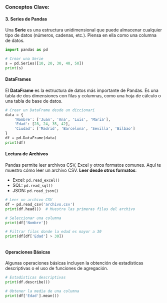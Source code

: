 ### Conceptos Clave:

#### 3. **Series de Pandas**

Una **Serie** es una estructura unidimensional que puede almacenar cualquier tipo de datos (números, cadenas, etc.). Piensa en ella como una columna de datos.

```python
import pandas as pd

# Crear una Serie
s = pd.Series([10, 20, 30, 40, 50])
print(s)

```
#### **DataFrames**

El **DataFrame** es la estructura de datos más importante de Pandas. Es una tabla de dos dimensiones con filas y columnas, como una hoja de cálculo o una tabla de base de datos.

```python
# Crear un DataFrame desde un diccionari
data = {
    'Nombre': ['Juan', 'Ana', 'Luis', 'Maria'],
    'Edad': [28, 24, 35, 42],
    'Ciudad': ['Madrid', 'Barcelona', 'Sevilla', 'Bilbao']
}
df = pd.DataFrame(data)
print(df)
```

#### **Lectura de Archivos**

Pandas permite leer archivos CSV, Excel y otros formatos comunes. Aquí te muestro cómo leer un archivo CSV.
**Leer desde otros formatos**:

- Excel: `pd.read_excel()`
- SQL: `pd.read_sql()`
- JSON: `pd.read_json()`

```python
# Leer un archivo CSV
df = pd.read_csv('archivo.csv')
print(df.head())  # Muestra las primeras filas del archivo

# Seleccionar una columna
print(df['Nombre'])

# Filtrar filas donde la edad es mayor a 30
print(df[df['Edad'] > 30])



```

#### **Operaciones Básicas**

Algunas operaciones básicas incluyen la obtención de estadísticas descriptivas o el uso de funciones de agregación.

```python
# Estadísticas descriptivas
print(df.describe())

# Obtener la media de una columna
print(df['Edad'].mean())

```